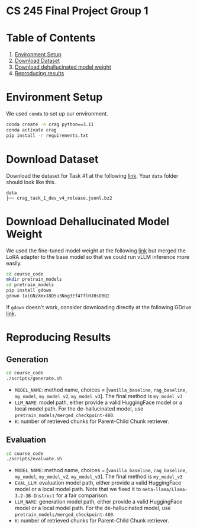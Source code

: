 # CS 245 Final Project Group 1

# Table of Contents

1. [Environment Setup](#environment-setup)
2. [Download Dataset](#download-dataset)
3. [Download dehallucinated model weight](#download-dehallucinated-model-weight)
4. [Reproducing results](#reproducing-results)

# Environment Setup

We used `conda` to set up our environment.
```bash
conda create -n crag python==3.11
conda activate crag
pip install -r requirements.txt
```

# Download Dataset
Download the dataset for Task #1 at the following [link](https://www.aicrowd.com/challenges/meta-comprehensive-rag-benchmark-kdd-cup-2024/problems/retrieval-summarization/dataset_files). Your `data` folder should look like this.

```
data
├── crag_task_1_dev_v4_release.jsonl.bz2
```

# Download Dehallucinated Model Weight

We used the fine-tuned model weight at the following [link](https://gitlab.aicrowd.com/jiazunchen/kdd2024cup-crag-db3/-/tree/main/models/pretrain_models/llama3-52-peft/checkpoint-480) but merged the LoRA adapter to the base model so that we could run vLLM inference more easily. 

```bash
cd course_code
mkdir pretrain_models
cd pretrain_models
pip install gdown
gdown 1aiGNzXmx18D5u3Nog3Ef4TflHJBsDBQI
```

If `gdown` doesn't work, consider downloading directly at the following GDrive [link](https://drive.google.com/file/d/1aiGNzXmx18D5u3Nog3Ef4TflHJBsDBQI/view?usp=sharing).

# Reproducing Results

## Generation
```bash
cd course_code
./scripts/generate.sh
```

- `MODEL_NAME`: method name, choices = [`vanilla_baseline`, `rag_baseline`, `my_model`, `my_model_v2`, `my_model_v3`]. The final method is `my_model_v3`
- `LLM_NAME`: model path, either provide a valid HuggingFace model or a local model path. For the de-hallucinated model, use `pretrain_models/merged_checkpoint-480`.
- `K`: number of retrieved chunks for Parent-Child Chunk retriever.

## Evaluation
```bash
cd course_code
./scripts/evaluate.sh
```

- `MODEL_NAME`: method name, choices = [`vanilla_baseline`, `rag_baseline`, `my_model`, `my_model_v2`, `my_model_v3`]. The final method is `my_model_v3`
- `EVAL_LLM`: evaluation model path, either provide a valid HuggingFace model or a local model path. Note that we fixed it to `meta-llama/Llama-3.2-3B-Instruct` for a fair comparison.
- `LLM_NAME`: generation model path, either provide a valid HuggingFace model or a local model path. For the de-hallucinated model, use `pretrain_models/merged_checkpoint-480`.
- `K`: number of retrieved chunks for Parent-Child Chunk retriever.